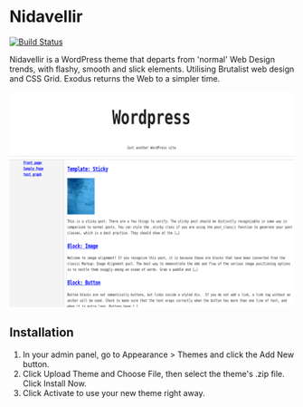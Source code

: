 Nidavellir
=======

[![Build Status](https://travis-ci.com/dgroddick/exodus-theme.svg?branch=master)](https://travis-ci.com/dgroddick/exodus-theme)

Nidavellir is a WordPress theme that departs from 'normal' Web Design trends, with flashy, smooth and slick elements.
Utilising Brutalist web design and CSS Grid. Exodus returns the Web to a simpler time.

![Nidavellir Theme](https://github.com/dgroddick/exodus/blob/master/screenshot.png)


Installation
-------------

1. In your admin panel, go to Appearance > Themes and click the Add New button.
2. Click Upload Theme and Choose File, then select the theme's .zip file. Click Install Now.
3. Click Activate to use your new theme right away.
